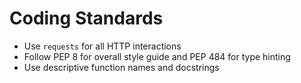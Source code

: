 # Coding Standards
- Use `requests` for all HTTP interactions
- Follow PEP 8 for overall style guide and PEP 484 for type hinting
- Use descriptive function names and docstrings
